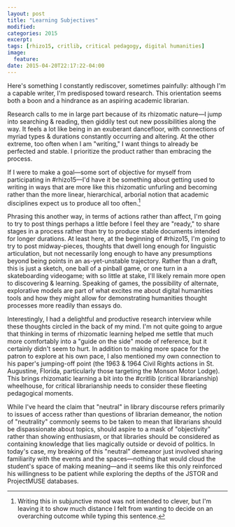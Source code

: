 ```yaml
---
layout: post
title: "Learning Subjectives"
modified:
categories: 2015
excerpt:
tags: [rhizo15, critlib, critical pedagogy, digital humanities]
image:
  feature:
date: 2015-04-20T22:17:22-04:00
---
```


Here's something I constantly rediscover, sometimes painfully: although I'm a capable writer, I'm predisposed toward research. This orientation seems both a boon and a hindrance as an aspiring academic librarian.   

Research calls to me in large part because of its rhizomatic nature—I jump into searching & reading, then giddily test out new possibilities along the way. It feels a lot like being in an exuberant dancefloor, with connections of myriad types & durations constantly occurring and altering. At the other extreme, too often when I am "writing," I want things to already be perfected and stable. I prioritize the product rather than embracing the process.   

If I were to make a goal—some sort of objective for myself from participating in #rhizo15—I'd have it be something about getting used to writing in ways that are more like this rhizomatic unfurling and becoming rather than the more linear, hierarchical, arborial notion that academic disciplines expect us to produce all too often.[^sjt]    

Phrasing this another way, in terms of actions rather than affect, I'm going to try to post things perhaps a little before I feel they are "ready," to share stages in a process rather than try to produce stable documents intended for longer durations. At least here, at the beginning of #rhizo15, I'm going to try to post midway-pieces, thoughts that dwell long enough for linguistic articulation, but not necessarily long enough to have any presumptions beyond being points in an as-yet-unstable trajectory. Rather than a draft, this is just a sketch, one ball of a pinball game, or one turn in a skateboarding videogame; with so little at stake, I'll likely remain more open to discovering & learning. Speaking of games, the possibility of alternate, explorative models are part of what excites me about digital humanities tools and how they might allow for demonstrating humanities thought processes more readily than essays do.   

Interestingly, I had a delightful and productive research interview while these thoughts circled in the back of my mind. I'm not quite going to argue that thinking in terms of rhizomatic learning helped me settle that much more comfortably into a "guide on the side" mode of reference, but it certainly didn't seem to hurt. In addition to making more space for the patron to explore at his own pace, I also mentioned my own connection to his paper's jumping-off point (the 1963 & 1964 Civil Rights actions in St. Augustine, Florida, particularly those targeting the Monson Motor Lodge). This brings rhizomatic learning a bit into the #critlib (critical librarianship) wheelhouse, for critical librarianship needs to consider these fleeting pedagogical moments.    

While I've heard the claim that "neutral" in library discourse refers primarily to issues of access rather than questions of librarian demeanor, the notion of "neutrality" commonly seems to be taken to mean that librarians should be dispassionate about topics, should aspire to a mask of "objectivity" rather than showing enthusiasm, or that libraries should be considered as containing knowledge that lies magically outside or devoid of politics. In today's case, my breaking of this "neutral" demeanor just involved sharing familiarity with the events and the spaces—nothing that would cloud the student's space of making meaning—and it seems like this only reinforced his willingness to be patient while exploring the depths of the JSTOR and ProjectMUSE databases.               

[^sjt]: Writing this in subjunctive mood was not intended to clever, but I'm leaving it to show much distance I felt from wanting to decide on an overarching outcome while typing this sentence.    